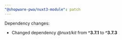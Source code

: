 ```yaml
---
"@shopware-pwa/nuxt3-module": patch
---
```


Dependency changes:

- Changed dependency _@nuxt/kit_ from **^3.7.1** to **^3.7.3**
